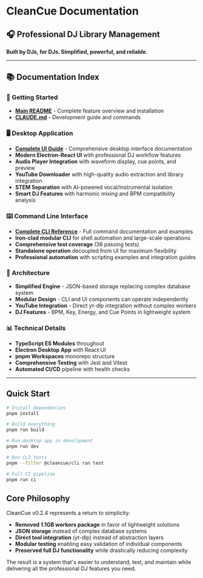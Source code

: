 # CleanCue Documentation

## 🎧 Professional DJ Library Management

**Built by DJs, for DJs. Simplified, powerful, and reliable.**

---

## 📚 Documentation Index

### 🚀 Getting Started
- **[Main README](../README.md)** - Complete feature overview and installation
- **[CLAUDE.md](../CLAUDE.md)** - Development guide and commands

### 🖥️ Desktop Application
- **[Complete UI Guide](./UI_GUIDE.md)** - Comprehensive desktop interface documentation
- **Modern Electron-React UI** with professional DJ workflow features
- **Audio Player Integration** with waveform display, cue points, and preview
- **YouTube Downloader** with high-quality audio extraction and library integration
- **STEM Separation** with AI-powered vocal/instrumental isolation
- **Smart DJ Features** with harmonic mixing and BPM compatibility analysis

### ⌨️ Command Line Interface
- **[Complete CLI Reference](./CLI_REFERENCE.md)** - Full command documentation and examples
- **Iron-clad modular CLI** for shell automation and large-scale operations
- **Comprehensive test coverage** (36 passing tests)
- **Standalone operation** decoupled from UI for maximum flexibility
- **Professional automation** with scripting examples and integration guides

### 🔧 Architecture
- **Simplified Engine** - JSON-based storage replacing complex database system
- **Modular Design** - CLI and UI components can operate independently
- **YouTube Integration** - Direct yt-dlp integration without complex workers
- **DJ Features** - BPM, Key, Energy, and Cue Points in lightweight system

### 📊 Technical Details
- **TypeScript ES Modules** throughout
- **Electron Desktop App** with React UI
- **pnpm Workspaces** monorepo structure
- **Comprehensive Testing** with Jest and Vitest
- **Automated CI/CD** pipeline with health checks

---

## Quick Start

```bash
# Install dependencies
pnpm install

# Build everything
pnpm run build

# Run desktop app in development
pnpm run dev

# Run CLI tests
pnpm --filter @cleancue/cli run test

# Full CI pipeline
pnpm run ci
```

## Core Philosophy

CleanCue v0.2.4 represents a return to simplicity:
- **Removed 1.1GB workers package** in favor of lightweight solutions
- **JSON storage** instead of complex database systems
- **Direct tool integration** (yt-dlp) instead of abstraction layers
- **Modular testing** enabling easy validation of individual components
- **Preserved full DJ functionality** while drastically reducing complexity

The result is a system that's easier to understand, test, and maintain while delivering all the professional DJ features you need.